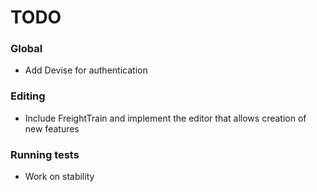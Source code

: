 # TODO

### Global

 - Add Devise for authentication

### Editing

 - Include FreightTrain and implement the editor that allows creation of new features

### Running tests

 - Work on stability

